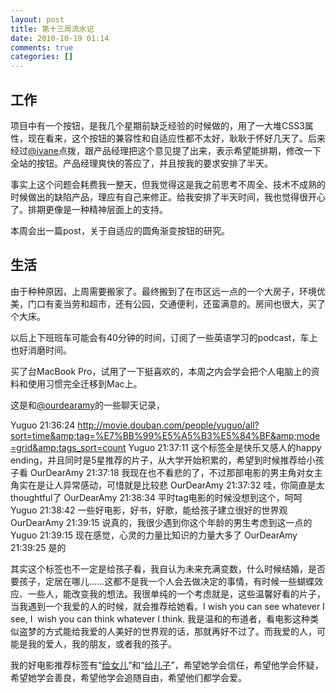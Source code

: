 ```yaml
---
layout: post
title: 第十三周流水记
date: 2010-10-19 01:14
comments: true
categories: []
---
```

<h2>工作</h2>
项目中有一个按钮，是我几个星期前缺乏经验的时候做的，用了一大堆CSS3属性，现在看来，这个按钮的兼容性和自适应性都不太好，耿耿于怀好几天了。后来经过<a href="http://ivane.net">@ivane</a>点拨，跟产品经理把这个意见提了出来，表示希望能排期，修改一下全站的按钮。产品经理爽快的答应了，并且按我的要求安排了半天。

事实上这个问题会耗费我一整天，但我觉得这是我之前思考不周全、技术不成熟的时候做出的缺陷产品，理应有自己来修正。给我安排了半天时间，我也觉得很开心了。排期更像是一种精神层面上的支持。


本周会出一篇post，关于自适应的圆角渐变按钮的研究。
<h2>生活</h2>
由于种种原因，上周需要搬家了。最终搬到了在市区远一点的一个大房子，环境优美，门口有麦当劳和超市，还有公园，交通便利，还蛮满意的。房间也很大，买了个大床。

以后上下班班车可能会有40分钟的时间，订阅了一些英语学习的podcast，车上也好消磨时间。

买了台MacBook Pro，试用了一下挺喜欢的，本周之内会学会把个人电脑上的资料和使用习惯完全迁移到Mac上。

这是和<a href="http://www.ourdearamy.com/">@ourdearamy</a>的一些聊天记录，

Yuguo 21:36:24
<a href="http://movie.douban.com/people/yuguo/all?sort=time&amp;tag=%E7%BB%99%E5%A5%B3%E5%84%BF&amp;mode=grid&amp;tags_sort=count">http://movie.douban.com/people/yuguo/all?sort=time&amp;tag=%E7%BB%99%E5%A5%B3%E5%84%BF&amp;mode=grid&amp;tags_sort=count</a>
Yuguo 21:37:11
这个标签全是快乐又感人的happy ending，并且同时是5星推荐的片子，从大学开始积累的，希望到时候推荐给小孩子看
OurDearAmy 21:37:18
我现在也不看悲的了，不过那部电影的男主角对女主角实在是让人异常感动，可惜就是比较悲
OurDearAmy 21:37:32
哇，你简直是太thoughtful了
OurDearAmy 21:38:34
平时tag电影的时候没想到这个，呵呵
Yuguo 21:38:42
一些好电影，好书，好歌，能给孩子建立很好的世界观
OurDearAmy 21:39:15
说真的，我很少遇到你这个年龄的男生考虑到这一点的
Yuguo 21:39:15
现在感觉，心灵的力量比知识的力量大多了
OurDearAmy 21:39:25
是的

其实这个标签也不一定是给孩子看，我自认为未来充满变数，什么时候结婚，是否要孩子，定居在哪儿……这都不是我一个人会去做决定的事情，有时候一些蝴蝶效应、一些人，能改变我的想法。我很单纯的一个考虑就是，这些温馨好看的片子，当我遇到一个我爱的人的时候，就会推荐给她看。I wish you can see whatever I see, I  wish you can think whatever I think. 我是温和的布道者，看电影这种类似盗梦的方式能给我爱的人美好的世界观的话，那就再好不过了。而我爱的人，可能是我的爱人，我的朋友，或者我的孩子。

我的好电影推荐标签有“<a href="http://movie.douban.com/people/yuguo/all?sort=time&amp;tag=%E7%BB%99%E5%A5%B3%E5%84%BF&amp;mode=grid&amp;tags_sort=count">给女儿</a>”和“<a href="http://movie.douban.com/people/yuguo/all?sort=time&amp;tag=%E7%BB%99%E5%84%BF%E5%AD%90&amp;mode=grid&amp;tags_sort=count">给儿子</a>”，希望她学会信任，希望他学会怀疑，希望她学会善良，希望他学会追随自由，希望他们都学会爱。
